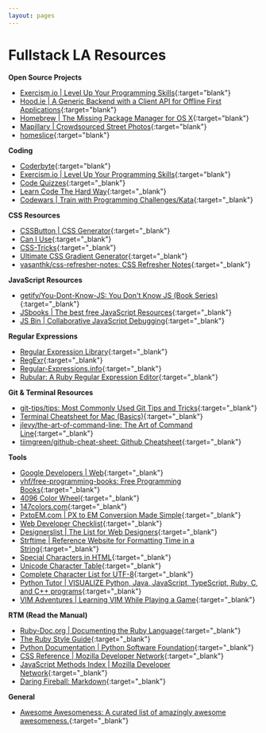 ```yaml
---
layout: pages
---
```


Fullstack LA Resources
======================

**Open Source Projects**

+ [Exercism.io \| Level Up Your Programming Skills](http://exercism.io/){:target="blank"}
+ [Hood.ie \| A Generic Backend with a Client API for Offline First Applications](http://hood.ie/){:target="blank"}
+ [Homebrew \| The Missing Package Manager for OS X](https://github.com/Homebrew/brew/){:target="blank"}
+ [Mapillary \| Crowdsourced Street Photos](https://www.mapillary.com/){:target="blank"}
+ [homeslice](https://github.com/andytlr/homeslice){:target="blank"}


**Coding**

+ [Coderbyte](https://coderbyte.com/){:target="blank"}
+ [Exercism.io \| Level Up Your Programming Skills](http://exercism.io/){:target="blank"}
+ [Code Quizzes](http://www.codequizzes.com/){:target="_blank"}
+ [Learn Code The Hard Way](https://learncodethehardway.org/){:target="_blank"}
+ [Codewars \| Train with Programming Challenges/Kata](https://www.codewars.com/){:target="_blank"}


**CSS Resources**

+ [CSSButton \| CSS Generator](http://www.cssbutton.me/){:target="_blank"}
+ [Can I Use](http://caniuse.com/){:target="_blank"}
+ [CSS-Tricks](https://css-tricks.com/){:target="_blank"}
+ [Ultimate CSS Gradient Generator](http://www.colorzilla.com/gradient-editor/){:target="_blank"}
+ [vasanthk/css-refresher-notes: CSS Refresher Notes](https://github.com/vasanthk/css-refresher-notes){:target="_blank"}


**JavaScript Resources**

+ [getify/You-Dont-Know-JS: You Don't Know JS (Book Series)](https://github.com/getify/You-Dont-Know-JS){:target="_blank"}
+ [JSbooks \| The best free JavaScript Resources](http://jsbooks.revolunet.com/){:target="_blank"}
+ [JS Bin \| Collaborative JavaScript Debugging](https://jsbin.com){:target="_blank"}


**Regular Expressions**

+ [Regular Expression Library](http://regexlib.com/){:target="_blank"}
+ [RegExr](http://regexr.com/){:target="_blank"}
+ [Regular-Expressions.info](http://www.regular-expressions.info/){:target="_blank"}
+ [Rubular: A Ruby Regular Expression Editor](http://rubular.com/){:target="_blank"}


**Git & Terminal Resources**

+ [git-tips/tips: Most Commonly Used Git Tips and Tricks](https://github.com/git-tips/tips){:target="_blank"}
+ [Terminal Cheatsheet for Mac (Basics)](https://github.com/0nn0/terminal-mac-cheatsheet){:target="_blank"}
+ [jlevy/the-art-of-command-line: The Art of Command Line](https://github.com/jlevy/the-art-of-command-line){:target="_blank"}
+ [tiimgreen/github-cheat-sheet: Github Cheatsheet](https://github.com/tiimgreen/github-cheat-sheet){:target="_blank"}


**Tools**

+ [Google Developers \| Web](https://developers.google.com/web/){:target="_blank"}
+ [vhf/free-programming-books: Free Programming Books](https://github.com/vhf/free-programming-books/blob/master/free-programming-books.md){:target="_blank"}
+ [4096 Color Wheel](http://www.ficml.org/jemimap/style/color/wheel.html){:target="_blank"}
+ [147colors.com](http://www.147colors.com/grid/){:target="_blank"}
+ [PxtoEM.com \| PX to EM Conversion Made Simple](http://pxtoem.com/){:target="_blank"}
+ [Web Developer Checklist](http://webdevchecklist.com/){:target="_blank"}
+ [Designerslist \| The List for Web Designers](http://www.designerslist.info/){:target="_blank"}
+ [Strftime \| Reference Website for Formatting Time in a String](http://strftime.net/){:target="_blank"}
+ [Special Characters in HTML](http://www.degraeve.com/reference/specialcharacters.php){:target="_blank"}
+ [Unicode Character Table](http://unicode-table.com/en/#control-character){:target="_blank"}
+ [Complete Character List for UTF-8](http://www.fileformat.info/info/charset/UTF-8/list.htm){:target="_blank"}
+ [Python Tutor \| VISUALIZE Python, Java, JavaScript, TypeScript, Ruby, C, and C++ programs](http://pythontutor.com/){:target="_blank"}
+ [VIM Adventures \| Learning VIM While Playing a Game](http://vim-adventures.com/){:target="_blank"}


**RTM (Read the Manual)**

+ [Ruby-Doc.org \| Documenting the Ruby Language](http://ruby-doc.org/){:target="_blank"}
+ [The Ruby Style Guide](https://github.com/bbatsov/ruby-style-guide){:target="_blank"}
+ [Python Documentation \| Python Software Foundation](https://docs.python.org){:target="_blank"}
+ [CSS Reference \| Mozilla Developer Network](https://developer.mozilla.org/en-US/docs/Web/CSS/Reference){:target="_blank"}
+ [JavaScript Methods Index \| Mozilla Developer Network](https://developer.mozilla.org/en-US/docs/Web/JavaScript/Reference/Methods_Index){:target="_blank"}
+ [Daring Fireball: Markdown](http://daringfireball.net/projects/markdown/){:target="_blank"}


**General**

+ [Awesome Awesomeness: A curated list of amazingly awesome awesomeness.](https://github.com/bayandin/awesome-awesomeness){:target="_blank"}

